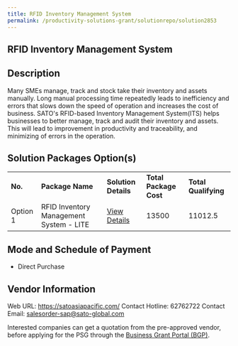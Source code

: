 ```yaml
---
title: RFID Inventory Management System
permalink: /productivity-solutions-grant/solutionrepo/solution2853
---
```


## RFID Inventory Management System

## Description

Many SMEs manage, track and stock take their inventory and assets manually. Long manual processing time repeatedly leads to inefficiency and errors that slows down the speed of operation and increases the cost of business. SATO's RFID-based Inventory Management System(ITS) helps businesses to better manage, track and audit their inventory and assets. This will lead to improvement in productivity and traceability, and minimizing of errors in the operation.

## Solution Packages Option(s)

<table>
<tr>
<td><b>No.</b></td>
<td><b>Package Name</b></td>
<td><b>Solution Details</b></td>
<td><b>Total Package Cost</b></td>
<td><b>Total Qualifying</b></td>
</tr>
<tr>
<td>Option 1</td>
<td>RFID Inventory Management System - LITE</td>
<td><a href='https://www.gobusiness.gov.sg/images/psg/SATO_Asia_20210261_Desensitised_Annex_3_Part_1.pdf'>View Details</a></td>
<td>13500</td>
<td>11012.5</td>
</tr>
</table>

## Mode and Schedule of Payment

 - Direct Purchase

## Vendor Information

 Web URL: https://satoasiapacific.com/ 
Contact Hotline: 62762722 
Contact Email: salesorder-sap@sato-global.com 


Interested companies can get a quotation from the pre-approved vendor, before applying for the PSG through the <a href='https://www.businessgrants.gov.sg/'>Business Grant Portal (BGP)</a>.

<script src="/jquery/resize-tables.js"></script>

